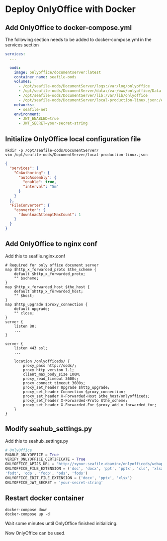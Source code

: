 # Deploy OnlyOffice with Docker

## Add OnlyOffice to docker-compose.yml

The following section needs to be added to docker-compose.yml in the services section

```yml
services:
  ...

  oods:
    image: onlyoffice/documentserver:latest
    container_name: seafile-oods
    volumes:
      - /opt/seafile-oods/DocumentServer/logs:/var/log/onlyoffice
      - /opt/seafile-oods/DocumentServer/data:/var/www/onlyoffice/Data
      - /opt/seafile-oods/DocumentServer/lib:/var/lib/onlyoffice
      - /opt/seafile-oods/DocumentServer/local-production-linux.json:/etc/onlyoffice/documentserver/local-production-linux.json
    networks:
      - seafile-net
    environment:
      - JWT_ENABLED=true
      - JWT_SECRET=your-secret-string
```

## Initialize OnlyOffice local configuration file

```shell
mkdir -p /opt/seafile-oods/DocumentServer/
vim /opt/seafile-oods/DocumentServer/local-production-linux.json
```

```json
{
  "services": {
    "CoAuthoring": {
      "autoAssembly": {
        "enable": true,
        "interval": "5m"
      }
    }
  },
  "FileConverter": {
    "converter": {
      "downloadAttemptMaxCount": 1
    }
  }
}
```

## Add OnlyOffice to nginx conf

Add this to seafile.nginx.conf

```
# Required for only office document server
map $http_x_forwarded_proto $the_scheme {
    default $http_x_forwarded_proto;
    "" $scheme;
}
map $http_x_forwarded_host $the_host {
    default $http_x_forwarded_host;
    "" $host;
}
map $http_upgrade $proxy_connection {
    default upgrade;
    "" close;
}
server {
    listen 80;
    ...
}

server {
    listen 443 ssl;
    ...

    location /onlyofficeds/ {
        proxy_pass http://oods/;
        proxy_http_version 1.1;
        client_max_body_size 100M;
        proxy_read_timeout 3600s;
        proxy_connect_timeout 3600s;
        proxy_set_header Upgrade $http_upgrade;
        proxy_set_header Connection $proxy_connection;
        proxy_set_header X-Forwarded-Host $the_host/onlyofficeds;
        proxy_set_header X-Forwarded-Proto $the_scheme;
        proxy_set_header X-Forwarded-For $proxy_add_x_forwarded_for;
    }
}
```

## Modify seahub_settings.py

Add this to seahub_settings.py

```python
# OnlyOffice
ENABLE_ONLYOFFICE = True
VERIFY_ONLYOFFICE_CERTIFICATE = True
ONLYOFFICE_APIJS_URL = 'http://<your-seafile-doamin>/onlyofficeds/webapps/apps/api/documents/api.js'
ONLYOFFICE_FILE_EXTENSION = ('doc', 'docx', 'ppt', 'pptx', 'xls', 'xlsx', 'odt',
'fodt', 'odp', 'fodp', 'ods', 'fods')
ONLYOFFICE_EDIT_FILE_EXTENSION = ('docx', 'pptx', 'xlsx')
ONLYOFFICE_JWT_SECRET = 'your-secret-string'
```

## Restart docker container

```shell
docker-compose down
docker-compose up -d 
```

Wait some minutes until OnlyOffice finished initializing.

Now OnlyOffice can be used.
